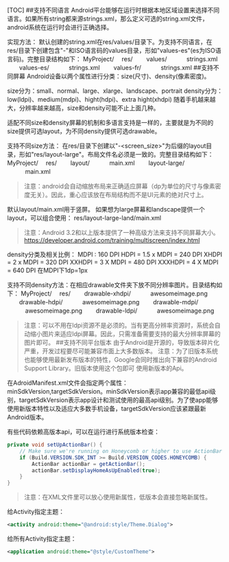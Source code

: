 [TOC]
##支持不同语言
Android平台能够在运行时根据本地区域设置来选择不同语言。如果所有string都来源strings.xml，那么定义可选的string.xml文件，android系统在运行时会进行正确选择。

实现方法：
默认创建的string.xml在res/values/目录下。为支持不同语言，在res/目录下创建包含"-"和ISO语言码的values目录，形如"values-es"(es为ISO语言码)。完整目录结构如下：
MyProject/
　res/
　　values/
　　　strings.xml
　　values-es/
　　　strings.xml
　　values-fr/
　　　strings.xml
##支持不同屏幕
Android设备以两个属性进行分类：size(尺寸)、density(像素密度)。

size分为：small、normal、large、xlarge、landscape、portrait
density分为：low(ldpi)、medium(mdpi)、hight(hdpi)、extra hight(xhdpi)
随着手机越来越大，分辨率越来越高，size和density可能不止上面几种。

适配不同size和density屏幕的机制和多语言支持是一样的，主要就是为不同的size提供可选layout，为不同density提供可选drawable。

支持不同size方法：
在res/目录下创建以"-<screen_size>"为后缀的layout目录，形如"res/layout-large"。布局文件名必须是一致的。完整目录结构如下：
MyProject/
　res/
　　layout/
　　　main.xml
　　layout-large/
　　　main.xml
>注意：android会自动缩放布局来正确适应屏幕（dp为单位的尺寸与像素密度无关）。因此，重心应该放在布局结构而不是UI元素的绝对尺寸上。

默认layout/main.xml用于竖屏。
如果想为large屏幕和landscape提供一个layout，可以组合使用：
res/layout-large-land/main.xml
>注意：Android 3.2和以上版本提供了一种高级方法来支持不同屏幕大小。https://developer.android.com/training/multiscreen/index.html

density分类及相关比例：
MDPI : 160 DPI
HDPI = 1.5 x MDPI = 240 DPI
XHDPI = 2 x MDPI = 320 DPI
XXHDPI = 3 X MDPI = 480 DPI
XXXHDPI = 4 X MDPI = 640 DPI
在MDPI下1dp=1px

支持不同density方法：在相应drawable文件夹下放不同分辨率图片。目录结构如下：
MyProject/
　res/
　　drawable-xhdpi/
　　　awesomeimage.png
　　drawable-hdpi/
　　　awesomeimage.png
　　drawable-mdpi/
　　　awesomeimage.png
　　drawable-ldpi/
　　　awesomeimage.png
>注意：可以不用在ldpi资源不是必须的。当有更高分辨率资源时，系统会自动缩小图片来适应ldpi屏幕。因此，只需准备需要支持的最大分辨率屏幕的图片即可。
##支持不同平台版本
由于Android是开源的，导致版本碎片化严重，开发过程要尽可能兼容市面上大多数版本。
>注意：为了旧版本系统也能够使用最新发布版本的特性，Google会同时推出向下兼容的Android Support Library。旧版本使用这个包即可
使用新版本的Api。

在AdroidManifest.xml文件会指定两个属性：minSdkVersion,targetSdkVersion。minSdkVersion表示app兼容的最低api级别，targetSdkVersion表示app设计和测试使用的最高api级别。为了使app能够使用新版本特性以及适应大多数手机设备，targetSdkVersion应该紧跟最新Android版本。

有些代码依赖高版本api，可以在运行进行系统版本检查：
```java
private void setUpActionBar() {
    // Make sure we're running on Honeycomb or higher to use ActionBar APIs
    if (Build.VERSION.SDK_INT >= Build.VERSION_CODES.HONEYCOMB) {
        ActionBar actionBar = getActionBar();
        actionBar.setDisplayHomeAsUpEnabled(true);
    }
}
```
>注意：在XML文件里可以放心使用新属性，低版本会直接忽略新属性。

给Activity指定主题：
```xml
<activity android:theme="@android:style/Theme.Dialog">
```
给所有Activity指定主题：
```xml
<application android:theme="@style/CustomTheme">
```